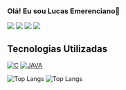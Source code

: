 ### Olá! Eu sou Lucas Emerenciano👋

<div> 

  <a href="https://instagram.com/lucasemerenciano12" target="_blank"><img src="https://img.shields.io/badge/-Instagram-%23E4405F?style=for-the-badge&logo=instagram&logoColor=white" target="_blank"></a>
  <a href = "mailto:lucasemerenciano12@gmail.com"><img src="https://img.shields.io/badge/-Gmail-%23333?style=for-the-badge&logo=gmail&logoColor=white" target="_blank"></a>
  <a href="https://www.linkedin.com/in/LucasEmerenciano/" target="_blank"><img src="https://img.shields.io/badge/-LinkedIn-%230077B5?style=for-the-badge&logo=linkedin&logoColor=white" target="_blank"></a> 
  <a href="https://t.me/LucasEmerenciano" target="_blank"><img src="https://img.shields.io/badge/Telegram-2CA5E0?style=for-the-badge&logo=telegram&logoColor=white" target="_blank"></a> 

   </div>

## Tecnologias Utilizadas

[![C](https://img.shields.io/badge/C%23-239120?style=for-the-badge&logo=c-sharp&logoColor=white)]()
[![JAVA](https://img.shields.io/badge/Java-ED8B00?style=for-the-badge&logo=openjdk&logoColor=white)]()

![Top Langs](https://github-readme-stats.vercel.app/api/top-langs/?username=EmerencianoJPG&layout=compact)
![Top Langs]()
